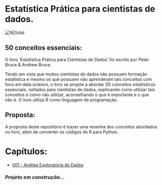 # Estatística Prática para cientistas de dados. 
![N|Solid](https://i.imgur.com/XrqxSjB.jpg)
## 50 conceitos essenciais:
O livro ‘Estatística Prática para Cientistas de Dados’ foi escrito por Peter Bruce & Andrew Bruce.
 
Tendo em vista que muitos cientistas de dados não possuem formação estatística e mesmo os que possuem não aprenderam tais conceitos com foco em data science, o livro se propõe a abordar 50 conceitos estatísticos essenciais, voltados para cientistas de dados, explicando como utilizar tais conceitos e como não utilizar, aconselhando o que é importante e o que não é.
O livro utiliza R como linguagem de programação.

## Proposta:
A proposta deste repositório é trazer uma resenha dos conceitos abordados no livro, além de converter os códigos de R para Python.

# Capítulos:

- [001 - Análise Exploratória de Dados]()

### *Projeto em construção...*